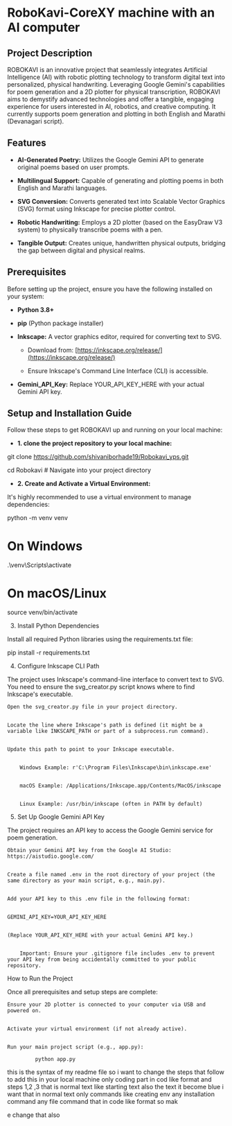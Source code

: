 # RoboKavi-CoreXY machine with an AI computer 



## Project Description


ROBOKAVI is an innovative project that seamlessly integrates Artificial Intelligence (AI) with robotic plotting technology to transform digital text into personalized, physical handwriting. Leveraging Google Gemini's capabilities for poem generation and a 2D plotter for physical transcription, ROBOKAVI aims to demystify advanced technologies and offer a tangible, engaging experience for users interested in AI, robotics, and creative computing. It currently supports poem generation and plotting in both English and Marathi (Devanagari script).


## Features


* **AI-Generated Poetry:** Utilizes the Google Gemini API to generate original poems based on user prompts.

* **Multilingual Support:** Capable of generating and plotting poems in both English and Marathi languages.

* **SVG Conversion:** Converts generated text into Scalable Vector Graphics (SVG) format using Inkscape for precise plotter control.

* **Robotic Handwriting:** Employs a 2D plotter (based on the EasyDraw V3 system) to physically transcribe poems with a pen.

* **Tangible Output:** Creates unique, handwritten physical outputs, bridging the gap between digital and physical realms.


## Prerequisites


Before setting up the project, ensure you have the following installed on your system:


* **Python 3.8+**

* **pip** (Python package installer)

* **Inkscape:** A vector graphics editor, required for converting text to SVG.

    * Download from: [https://inkscape.org/release/](https://inkscape.org/release/)

    * Ensure Inkscape's Command Line Interface (CLI) is accessible.

* **Gemini_API_Key:**  Replace YOUR_API_KEY_HERE with your actual Gemini API key.


## Setup and Installation Guide


Follow these steps to get ROBOKAVI up and running on your local machine:




* **1. clone the project repository to your local machine:**



git clone https://github.com/shivaniborhade19/Robokavi_yps.git

cd Robokavi # Navigate into your project directory


* **2. Create and Activate a Virtual Environment:**


It's highly recommended to use a virtual environment to manage dependencies:

python -m venv venv

# On Windows

.\venv\Scripts\activate

# On macOS/Linux

source venv/bin/activate


3. Install Python Dependencies


Install all required Python libraries using the requirements.txt file:

pip install -r requirements.txt


4. Configure Inkscape CLI Path


The project uses Inkscape's command-line interface to convert text to SVG. You need to ensure the svg_creator.py script knows where to find Inkscape's executable.


    Open the svg_creator.py file in your project directory.


    Locate the line where Inkscape's path is defined (it might be a variable like INKSCAPE_PATH or part of a subprocess.run command).


    Update this path to point to your Inkscape executable.


        Windows Example: r'C:\Program Files\Inkscape\bin\inkscape.exe'


        macOS Example: /Applications/Inkscape.app/Contents/MacOS/inkscape


        Linux Example: /usr/bin/inkscape (often in PATH by default)


5. Set Up Google Gemini API Key


The project requires an API key to access the Google Gemini service for poem generation.


    Obtain your Gemini API key from the Google AI Studio: https://aistudio.google.com/


    Create a file named .env in the root directory of your project (the same directory as your main script, e.g., main.py).


    Add your API key to this .env file in the following format:


    GEMINI_API_KEY=YOUR_API_KEY_HERE


    (Replace YOUR_API_KEY_HERE with your actual Gemini API key.)


        Important: Ensure your .gitignore file includes .env to prevent your API key from being accidentally committed to your public repository.


How to Run the Project


Once all prerequisites and setup steps are complete:


    Ensure your 2D plotter is connected to your computer via USB and powered on.


    Activate your virtual environment (if not already active).


    Run your main project script (e.g., app.py):

             python app.py

this is the syntax of my readme file so i want to change the steps that follow to add this in your local machine only coding part in cod like format and steps 1,2 ,3 that is normal text like starting text also the text it become blue i want that in normal text only commands like creating env any installation command any file command that in code like format so mak

e change that also
